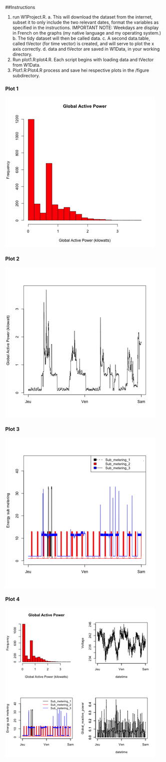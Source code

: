 ##Instructions
1. run W1Project.R. 
a. This will download the dataset from the internet, subset it to only include the two relevant dates, format the variables as specified in the instructions. IMPORTANT NOTE: Weekdays are display in French on the graphs (my native language and my operating system.)
b. The tidy dataset will then be called data. 
c. A second data.table, called tVector (for time vector) is created, and will serve to plot the x axis correctly. 
d. data and tVector are saved in W1Data, in your working directory. 
2. Run plot1.R:plot4.R. Each script begins with loading data and tVector from W1Data. 
3. Plot1.R:Plot4.R process and save hei respective plots in the /figure subdirectory.

### Plot 1


![Plot 1](figure/plot1.png) 


### Plot 2

![Plot 4](figure/plot2.png) 


### Plot 3

![Plot 3](figure/plot3.png) 


### Plot 4

![Plot 4](figure/plot4.png) 

